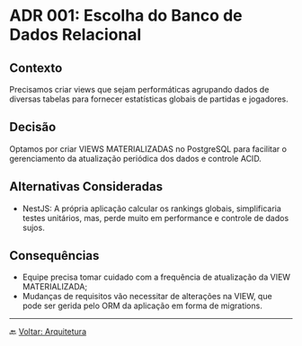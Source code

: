 # ADR 001: Escolha do Banco de Dados Relacional

## Contexto

Precisamos criar views que sejam performáticas agrupando dados de diversas tabelas para fornecer estatísticas globais de partidas e jogadores.

## Decisão

Optamos por criar VIEWS MATERIALIZADAS no PostgreSQL para facilitar o gerenciamento da atualização periódica dos dados e controle ACID.

## Alternativas Consideradas

- NestJS: A própria aplicação calcular os rankings globais, simplificaria testes unitários, mas, perde muito em performance e controle de dados sujos.

## Consequências

- Equipe precisa tomar cuidado com a frequência de atualização da VIEW MATERIALIZADA;
- Mudanças de requisitos vão necessitar de alterações na VIEW, que pode ser gerida pelo ORM da aplicação em forma de migrations.

---

🔙 [Voltar: Arquitetura](../2-Architecture.md)